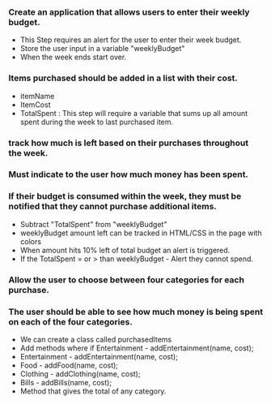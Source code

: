 ### Create an application that allows users to enter their weekly budget.

- This Step requires an alert for the user to enter their week budget.
- Store the user input in a variable "weeklyBudget"
- When the week ends start over.

### Items purchased should be added in a list with their cost.

- itemName
- ItemCost
- TotalSpent : This step will require a variable that sums up all amount spent during the week to last purchased item.

### track how much is left based on their purchases throughout the week.
### Must indicate to the user how much money has been spent.
### If their budget is consumed within the week, they must be notified that they cannot purchase additional items.

- Subtract "TotalSpent" from "weeklyBudget"
- weeklyBudget amount left can be tracked in HTML/CSS in the page with colors
- When amount hits 10% left of total budget an alert is triggered.
- If the TotalSpent = or > than weeklyBudget - Alert they cannot spend.

### Allow the user to choose between four categories for each purchase.
### The user should be able to see how much money is being spent on each of the four categories.

- We can create a class called purchasedItems
- Add methods where
  if Entertainment - addEntertainment(name, cost);
- Entertainment - addEntertainment(name, cost);
- Food - addFood(name, cost);
- Clothing - addClothing(name, cost);
- Bills - addBills(name, cost);
- Method that gives the total of any category.
